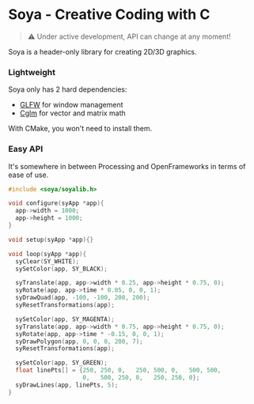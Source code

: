 # Soya - Creative Coding with C 

> ⚠️ Under active development, API can change at any moment!

Soya is a header-only library for creating 2D/3D graphics. 

### Lightweight

Soya only has 2 hard dependencies:
- [GLFW][glfw] for window management
- [Cglm][cglm] for vector and matrix math

With CMake, you won't need to install them.

### Easy API

It's somewhere in between Processing and OpenFrameworks in terms of ease of use. 

```c
#include <soya/soyalib.h>

void configure(syApp *app){
  app->width = 1000;
  app->height = 1000;
}

void setup(syApp *app){}

void loop(syApp *app){
  syClear(SY_WHITE);
  sySetColor(app, SY_BLACK);

  syTranslate(app, app->width * 0.25, app->height * 0.75, 0);
  syRotate(app, app->time * 0.05, 0, 0, 1);
  syDrawQuad(app, -100, -100, 200, 200);
  syResetTransformations(app);

  sySetColor(app, SY_MAGENTA);
  syTranslate(app, app->width * 0.75, app->height * 0.75, 0);
  syRotate(app, app->time * -0.15, 0, 0, 1);
  syDrawPolygon(app, 0, 0, 0, 200, 7);
  syResetTransformations(app);

  sySetColor(app, SY_GREEN);
  float linePts[] = {250, 250, 0,   250, 500, 0,   500, 500,
                     0,   500, 250, 0,   250, 250, 0};
  syDrawLines(app, linePts, 5);
}
```

[glfw]:https://github.com/glfw/glfw
[cglm]:https://github.com/recp/cglm
